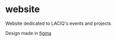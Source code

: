 # website
Website dedicated to LACIQ's events and projects

Design made in [figma](https://www.figma.com/design/QEPfVV62YiD8dE7afYbnLY/II-Simp%C3%B3sio---Site-sketch?node-id=0-1&t=vzshTNjRo5RFqYcC-1)
